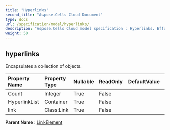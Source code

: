 ```yaml
---
title: "Hyperlinks"
second_title: "Aspose.Cells Cloud Document"
type: docs
url: /specification/model/hyperlinks/
description: "Aspose.Cells Cloud model specification : Hyperlinks. Effortlessly handle Excel and other spreadsheet documents with features like opening, generating, editing, splitting, merging, comparing, and converting."
weight: 50
---
```


## **hyperlinks**

Encapsulates a collection of  objects. 

| Property Name | Property Type | Nullable |  ReadOnly | DefaultValue | Description | 
| :- | :- | :- |:- |  :- | :- |
| Count | Integer | True |  False |  |  |  
| HyperlinkList | Container | True |  False |  |  |  
| link | Class:Link | True |  False |  |  |  

**Parent Name** : [LinkElement](linkelement)


